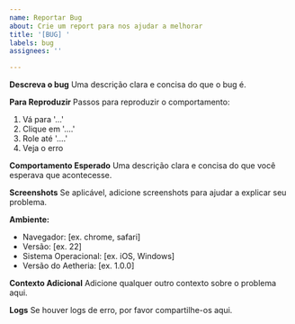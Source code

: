 ```yaml
---
name: Reportar Bug
about: Crie um report para nos ajudar a melhorar
title: '[BUG] '
labels: bug
assignees: ''

---
```


**Descreva o bug**
Uma descrição clara e concisa do que o bug é.

**Para Reproduzir**
Passos para reproduzir o comportamento:
1. Vá para '...'
2. Clique em '....'
3. Role até '....'
4. Veja o erro

**Comportamento Esperado**
Uma descrição clara e concisa do que você esperava que acontecesse.

**Screenshots**
Se aplicável, adicione screenshots para ajudar a explicar seu problema.

**Ambiente:**
 - Navegador: [ex. chrome, safari]
 - Versão: [ex. 22]
 - Sistema Operacional: [ex. iOS, Windows]
 - Versão do Aetheria: [ex. 1.0.0]

**Contexto Adicional**
Adicione qualquer outro contexto sobre o problema aqui.

**Logs**
Se houver logs de erro, por favor compartilhe-os aqui. 